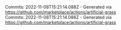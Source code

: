 Commits: 2022-11-08T15:21:14.088Z - Generated via https://github.com/marketplace/actions/artificial-grass
<br>
Commits: 2022-11-08T15:21:14.088Z - Generated via https://github.com/marketplace/actions/artificial-grass
<br>
